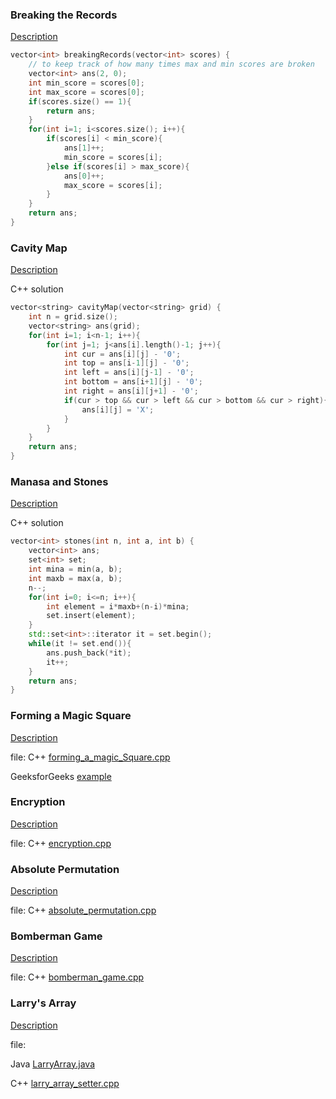 ### Breaking the Records

[Description](https://www.hackerrank.com/challenges/breaking-best-and-worst-records/problem)

```c++
vector<int> breakingRecords(vector<int> scores) {
	// to keep track of how many times max and min scores are broken
    vector<int> ans(2, 0); 
    int min_score = scores[0];
    int max_score = scores[0];
    if(scores.size() == 1){
        return ans;
    }
    for(int i=1; i<scores.size(); i++){
        if(scores[i] < min_score){
            ans[1]++;
            min_score = scores[i];
        }else if(scores[i] > max_score){
            ans[0]++;
            max_score = scores[i];
        }
    }
    return ans;
}
```

### Cavity Map

[Description](https://www.hackerrank.com/challenges/cavity-map/problem)

C++ solution
```c++
vector<string> cavityMap(vector<string> grid) {
    int n = grid.size();
    vector<string> ans(grid);
    for(int i=1; i<n-1; i++){
        for(int j=1; j<ans[i].length()-1; j++){
            int cur = ans[i][j] - '0';
            int top = ans[i-1][j] - '0';
            int left = ans[i][j-1] - '0';
            int bottom = ans[i+1][j] - '0';
            int right = ans[i][j+1] - '0';
            if(cur > top && cur > left && cur > bottom && cur > right){
                ans[i][j] = 'X';
            }
        }
    }
    return ans;
}
```

### Manasa and Stones

[Description](https://www.hackerrank.com/challenges/manasa-and-stones/problem)

C++ solution
```c++
vector<int> stones(int n, int a, int b) {
    vector<int> ans;
    set<int> set;
    int mina = min(a, b);
    int maxb = max(a, b);
    n--;
    for(int i=0; i<=n; i++){
        int element = i*maxb+(n-i)*mina;
        set.insert(element);
    }
    std::set<int>::iterator it = set.begin();
    while(it != set.end()){
        ans.push_back(*it);
        it++;
    }
    return ans;
}
```

### Forming a Magic Square

[Description](https://www.hackerrank.com/challenges/magic-square-forming/problem)

file: C++ [forming_a_magic_Square.cpp](forming_a_magic_square.cpp)

GeeksforGeeks [example](https://www.geeksforgeeks.org/minimum-cost-convert-3-x-3-matrix-magic-square/)

### Encryption

[Description](https://www.hackerrank.com/challenges/encryption/problem)

file: C++ [encryption.cpp](encryption.cpp)

### Absolute Permutation

[Description](https://www.hackerrank.com/challenges/absolute-permutation/problem)

file: C++ [absolute_permutation.cpp](absolute_permutation.cpp)

### Bomberman Game

[Description](https://www.hackerrank.com/challenges/bomber-man/problem)

file: C++ [bomberman_game.cpp](bomberman_game.cpp)

### Larry's Array

[Description](https://www.hackerrank.com/challenges/larrys-array/problem)

file: 

Java [LarryArray.java](LarryArray.java)

C++ [larry_array_setter.cpp](larry_array_setter.cpp)